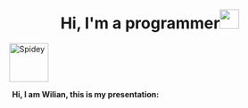 <h1 align="center"><b>Hi, I'm a programmer</b><img src="https://media.giphy.com/media/hvRJCLFzcasrR4ia7z/giphy.gif" width="35"></h1>

<img
  src="https://githubwilian2005.s3.us-east-2.amazonaws.com/gifs/spiderman.gif"
  width="70"
  height="70"
  align="middle"
  alt="Spidey" />
<!-- Espacio invisible de 10px -->
<img
  src="https://upload.wikimedia.org/wikipedia/commons/c/ce/Transparent.gif"
  width="1"
  height="10"
  alt="" />
<strong>Hi, I am Wilian, this is my presentation:</strong>

